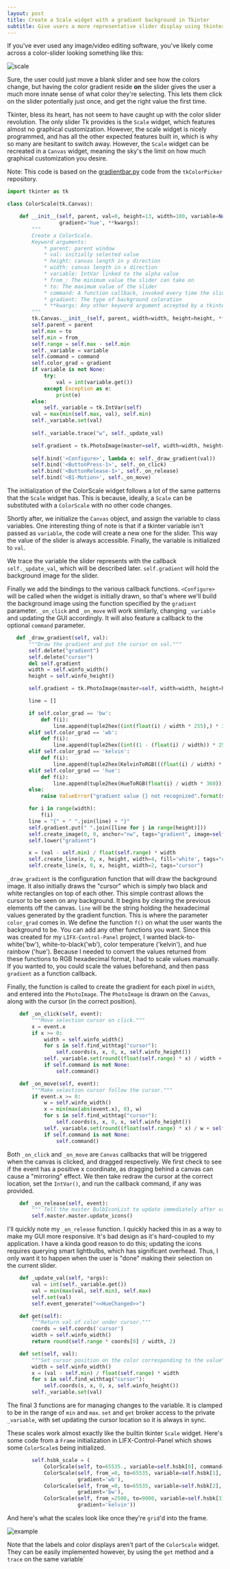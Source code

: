 ```yaml
---
layout: post
title: Create a Scale widget with a gradient background in Tkinter
subtitle: Give users a more representative slider display using tkinter Canvas widgets
---
```


If you've ever used any image/video editing software, you've likely come across a color-slider looking something like 
this:

![scale](../images/color-scale/scale.png)

Sure, the user could just move a blank slider and see how the colors change, but having the color gradient reside **on**
the slider gives the user a much more innate sense of what color they're selecting. This lets them click on the slider
potentially just once, and get the right value the first time. 

Tkinter, bless its heart, has not seem to have caught up with the color slider revolution. The only slider Tk provides 
is the `Scale` widget, which features almost no graphical customization. However, the scale widget is nicely programmed, 
and has all the other expected features built in, which is why so many are hesitant to switch away. However, the `Scale`
widget can be recreated in a `Canvas` widget, meaning the sky's the limit on how much graphical customization you 
desire.

Note: This code is based on the 
[gradientbar.py](https://github.com/j4321/tkColorPicker/blob/master/tkcolorpicker/gradientbar.py) code from the 
`tkColorPicker` repository. 

```python
import tkinter as tk

class ColorScale(tk.Canvas):

    def __init__(self, parent, val=0, height=13, width=100, variable=None, from_=0, to=360, command=None,
                 gradient='hue', **kwargs):
        """
        Create a ColorScale.
        Keyword arguments:
            * parent: parent window
            * val: initially selected value
            * height: canvas length in y direction
            * width: canvas length in x direction
            * variable: IntVar linked to the alpha value
            * from_: The minimum value the slider can take on
            * to: The maximum value of the slider
            * command: A function callback, invoked every time the slider is moved
            * gradient: The type of background coloration
            * **kwargs: Any other keyword argument accepted by a tkinter Canvas
        """
        tk.Canvas.__init__(self, parent, width=width, height=height, **kwargs)
        self.parent = parent
        self.max = to
        self.min = from_
        self.range = self.max - self.min
        self._variable = variable
        self.command = command
        self.color_grad = gradient
        if variable is not None:
            try:
                val = int(variable.get())
            except Exception as e:
                print(e)
        else:
            self._variable = tk.IntVar(self)
        val = max(min(self.max, val), self.min)
        self._variable.set(val)
        
        self._variable.trace("w", self._update_val)

        self.gradient = tk.PhotoImage(master=self, width=width, height=height)
        
        self.bind('<Configure>', lambda e: self._draw_gradient(val))
        self.bind('<ButtonPress-1>', self._on_click)
        self.bind('<ButtonRelease-1>', self._on_release)
        self.bind('<B1-Motion>', self._on_move)
```

The initialization of the ColorScale widget follows a lot of the same patterns that the `Scale` widget has. This is 
because, ideally, a `Scale` can be substituted with a `ColorScale` with no other code changes.

Shortly after, we initialize the `Canvas` object, and assign the variable to class variables. One interesting thing of 
note is that if a tkinter variable isn't passed as `variable`, the code will create a new one for the slider. This way 
the value of the slider is always accessible. Finally, the variable is initialized to `val`. 

We trace the variable the slider represents with the callback `self._update_val`, which will be described later. 
`self.gradient` will hold the background image for the slider.

Finally we add the bindings to the various callback functions. `<Configure>` will be called when the widget is initially
 drawn, so that's where we'll build the background image using the function specified by the `gradient` parameter. `_on_click` and
 `_on_move` will work similarly, changing `_variable` and updating the GUI accordingly. It will also feature a callback
 to the optional `command` parameter. 
 
 ```python
    def _draw_gradient(self, val):
        """Draw the gradient and put the cursor on val."""
        self.delete("gradient")
        self.delete("cursor")
        del self.gradient
        width = self.winfo_width()
        height = self.winfo_height()

        self.gradient = tk.PhotoImage(master=self, width=width, height=height)

        line = []

        if self.color_grad == 'bw':
            def f(i):
                line.append(tuple2hex((int(float(i) / width * 255),) * 3))
        elif self.color_grad == 'wb':
            def f(i):
                line.append(tuple2hex((int((1 - (float(i) / width)) * 255),) * 3))
        elif self.color_grad == 'kelvin':
            def f(i):
                line.append(tuple2hex(KelvinToRGB(((float(i) / width) * self.range) + self.min)))
        elif self.color_grad == 'hue':
            def f(i):
                line.append(tuple2hex(HueToRGB(float(i) / width * 360)))
        else:
            raise ValueError("gradient value {} not recognized".format(self.color_grad))

        for i in range(width):
            f(i)
        line = "{" + " ".join(line) + "}"
        self.gradient.put(" ".join([line for j in range(height)]))
        self.create_image(0, 0, anchor="nw", tags="gradient", image=self.gradient)
        self.lower("gradient")

        x = (val - self.min) / float(self.range) * width
        self.create_line(x, 0, x, height, width=4, fill='white', tags="cursor")
        self.create_line(x, 0, x, height, width=2, tags="cursor")
```

`_draw_gradient` is the configuration function that will draw the background image. It also initially draws the "cursor"
which is simply two black and white rectangles on top of each other. This simple contrast allows the cursor to be seen on
any background. It begins by clearing the previous elements off the
canvas. `line` will be the string holding the hexadecimal values generated by the gradient function. This is where the 
parameter `color_grad` comes in. We define the function `f()` on what the user wants the background to be. You can add 
any other functions you want. Since this was created for my `LIFX-Control-Panel` project, I wanted black-to-white('bw'),
white-to-black('wb'), color temperature ('kelvin'), and hue rainbow ('hue'). Because I needed to convert the values 
returned from these functions to RGB hexadecimal format, I had to scale values manually. If you wanted to, you could 
scale the values beforehand, and then pass `gradient` as a function callback. 

Finally, the function is called to create the gradient for each pixel in `width`, and entered into the `PhotoImage`. The
`PhotoImage` is drawn on the `Canvas`, along with the cursor (in the correct position). 


```python
    def _on_click(self, event):
        """Move selection cursor on click."""
        x = event.x
        if x >= 0:
            width = self.winfo_width()
            for s in self.find_withtag("cursor"):
                self.coords(s, x, 0, x, self.winfo_height())
            self._variable.set(round((float(self.range) * x) / width + self.min, 2))
            if self.command is not None:
                self.command()

    def _on_move(self, event):
        """Make selection cursor follow the cursor."""
        if event.x >= 0:
            w = self.winfo_width()
            x = min(max(abs(event.x), 0), w)
            for s in self.find_withtag("cursor"):
                self.coords(s, x, 0, x, self.winfo_height())
            self._variable.set(round((float(self.range) * x) / w + self.min, 2))
            if self.command is not None:
                self.command()
```

Both `_on_click` and `_on_move` are `Canvas` callbacks that will be triggered when the canvas is clicked, and dragged 
respectively. We first check to see if the event has a positive x coordinate, as dragging behind a canvas can cause a 
"mirroring" effect. We then take redraw the cursor at the correct location, set the `IntVar()`, and run the callback 
command, if any was provided. 

```python
    def _on_release(self, event):
        """ Tell the master BulbIconList to update immediately after value is changed. """
        self.master.master.update_icons()
```

I'll quickly note my `_on_release` function. I quickly hacked this in as a way to make my GUI more responsive. It's 
bad design as it's hard-coupled to my application. I have a kinda good reason to do this; updating the icons requires
querying smart lightbulbs, which has significant overhead. Thus, I only want it to happen when the user is "done" making
their selection on the current slider. 

```python
    def _update_val(self, *args):
        val = int(self._variable.get())
        val = min(max(val, self.min), self.max)
        self.set(val)
        self.event_generate("<<HueChanged>>")

    def get(self):
        """Return val of color under cursor."""
        coords = self.coords('cursor')
        width = self.winfo_width()
        return round(self.range * coords[0] / width, 2)

    def set(self, val):
        """Set cursor position on the color corresponding to the value"""
        width = self.winfo_width()
        x = (val - self.min) / float(self.range) * width
        for s in self.find_withtag("cursor"):
            self.coords(s, x, 0, x, self.winfo_height())
        self._variable.set(val)
```

The final 3 functions are for managing changes to the variable. It is clamped to be in the range of `min` and `max`. 
`set` and `get` broker access to the private `_variable`, with set updating the cursor location so it is always in sync.

These scales work almost exactly like the builtin tkinter `Scale` widget. Here's some code from a `Frame` initialization
in LIFX-Control-Panel which shows some `ColorScale`s being initialized.

```python
        self.hsbk_scale = (
            ColorScale(self, to=65535., variable=self.hsbk[0], command=self.update_color_from_ui),
            ColorScale(self, from_=0, to=65535, variable=self.hsbk[1], command=self.update_color_from_ui,
                       gradient='wb'),
            ColorScale(self, from_=0, to=65535, variable=self.hsbk[2], command=self.update_color_from_ui,
                       gradient='bw'),
            ColorScale(self, from_=2500, to=9000, variable=self.hsbk[3], command=self.update_color_from_ui,
                       gradient='kelvin'))
```

And here's what the scales look like once they're `grid`'d into the frame. 

![example](../images/color-scale/example.png)

Note that the labels and color displays aren't part of the `ColorScale` widget. They can be easily implemented however,
by using the `get` method and a `trace` on the same variable` 